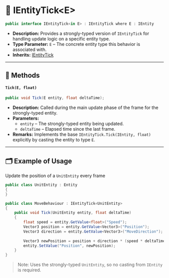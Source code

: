 # 🧩 IEntityTick&lt;E&gt;

```csharp
public interface IEntityTick<in E> : IEntityTick where E : IEntity
```

- **Description:** Provides a strongly-typed version of `IEntityTick` for handling update logic on a specific entity
  type.
- **Type Parameter:** `E` – The concrete entity type this behavior is associated with.
- **Inherits:** [IEntityTick](IEntityTick.md)

---

## 🏹 Methods

#### `Tick(E, float)`

```csharp
public void Tick(E entity, float deltaTime);
```

- **Description:** Called during the main update phase of the frame for the strongly-typed entity.
- **Parameters:**
    - `entity` – The strongly-typed entity being updated.
    - `deltaTime` – Elapsed time since the last frame.
- **Remarks:** Implements the base `IEntityTick.Tick(IEntity, float)` explicitly by casting the entity to type `E`.

---

## 🗂 Example of Usage

Update the position of a `UnitEntity` every frame

```csharp
public class UnitEntity : Entity
{
}
```

```csharp
public class MoveBehaviour : IEntityTick<UnitEntity>
{
    public void Tick(UnitEntity entity, float deltaTime)
    {
        float speed = entity.GetValue<float>("Speed");
        Vector3 position = entity.GetValue<Vector3>("Position");
        Vector3 direction = entity.GetValue<Vector3>("MoveDirection");
        
        Vector3 newPosition = position + direction * (speed * deltaTime);
        entity.SetValue("Position", newPosition);
    }
}
```

> Note: Uses the strongly-typed `UnitEntity`, so no casting from `IEntity` is required.
